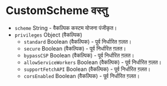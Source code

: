 # CustomScheme वस्तु

* `scheme` String - वैकल्पिक कस्टम योजना पंजीकृत।
* `privileges` Object (वैकल्पिक)
  * `standard` Boolean (वैकल्पिक) - पूर्व निर्धारित ग़लत।
  * `secure` Boolean (वैकल्पिक) - पूर्व निर्धारित ग़लत।
  * `bypassCSP` Boolean (वैकल्पिक) - पूर्व निर्धारित ग़लत।
  * `allowServiceWorkers` Boolean (वैकल्पिक) - पूर्व निर्धारित ग़लत।
  * `supportFetchAPI` Boolean (वैकल्पिक) - पूर्व निर्धारित ग़लत।
  * `corsEnabled` Boolean (वैकल्पिक) - पूर्व निर्धारित ग़लत।
